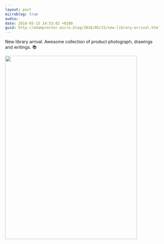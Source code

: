```yaml
---
layout: post
microblog: true
audio: 
date: 2018-05-15 14:53:02 +0100
guid: http://adamprocter.micro.blog/2018/05/15/new-library-arrival.html
---
```

New library arrival.  Awesome collection of product photograph, drawings and writings. 📚 

<img src="http://discursive.adamprocter.co.uk/uploads/2018/8a896a568c.jpg" width="432" height="600" />
